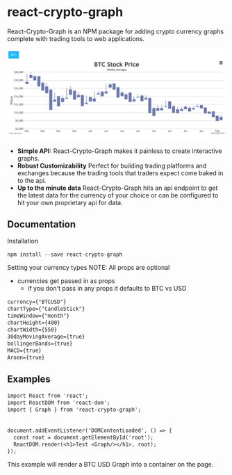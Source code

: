 # react-crypto-graph

React-Crypto-Graph is an NPM package for adding crypto currency graphs complete with trading tools to web applications.

<img src="https://github.com/SSJ6Porfy/react-crypto-graph/blob/master/media/BTC-Price-Screenshot.png"></img>

* **Simple API:** React-Crypto-Graph makes it painless to create interactive graphs.
* **Robust Customizability** Perfect for building trading platforms and exchanges because the trading tools that traders expect come baked in to the api.
* **Up to the minute data** React-Crypto-Graph hits an api endpoint to get the latest data for the currency of your choice or can be configured to hit your own proprietary api for data.

## Documentation

Installation
```
npm install --save react-crypto-graph
```

Setting your currency types
NOTE: All props are optional
* currencies get passed in as props
  * if you don't pass in any props it defaults to BTC vs USD
```
currency={"BTCUSD"}
chartType={"CandleStick"}
timeWindow={"month"}
chartHeight={400}
chartWidth={550}
30dayMovingAverage={true}
bollingerBands={true}
MACD={true}
Aroon={true}
```

## Examples

```
import React from 'react';
import ReactDOM from 'react-dom';
import { Graph } from 'react-crypto-graph';


document.addEventListener('DOMContentLoaded', () => {
  const root = document.getElementById('root');
  ReactDOM.render(<h1>Test <Graph/></h1>, root);
});
```
This example will render a BTC USD Graph into a container on the page.
